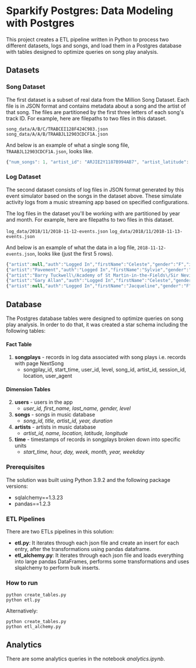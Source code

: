 # Sparkify Postgres: Data Modeling with Postgres

This project creates a ETL pipeline written in Python to process two different datasets, logs and songs, and load them in a Postgres database with tables designed to optimize queries on song play analysis.

## Datasets

### Song Dataset
The first dataset is a subset of real data from the Million Song Dataset. Each file is in JSON format and contains metadata about a song and the artist of that song. The files are partitioned by the first three letters of each song's track ID. For example, here are filepaths to two files in this dataset.

`song_data/A/B/C/TRABCEI128F424C983.json`
`song_data/A/A/B/TRAABJL12903CDCF1A.json`

And below is an example of what a single song file, `TRAABJL12903CDCF1A.json`, looks like.

```javascript
{"num_songs": 1, "artist_id": "ARJIE2Y1187B994AB7", "artist_latitude": null, "artist_longitude": null, "artist_location": "", "artist_name": "Line Renaud", "song_id": "SOUPIRU12A6D4FA1E1", "title": "Der Kleine Dompfaff", "duration": 152.92036, "year": 0}
```

### Log Dataset
The second dataset consists of log files in JSON format generated by this event simulator based on the songs in the dataset above. These simulate activity logs from a music streaming app based on specified configurations.

The log files in the dataset you'll be working with are partitioned by year and month. For example, here are filepaths to two files in this dataset.

`log_data/2018/11/2018-11-12-events.json`
`log_data/2018/11/2018-11-13-events.json`

And below is an example of what the data in a log file, `2018-11-12-events.json`, looks like (just the first 5 rows).

```javascript
{"artist":null,"auth":"Logged In","firstName":"Celeste","gender":"F","itemInSession":0,"lastName":"Williams","length":null,"level":"free","location":"Klamath Falls, OR","method":"GET","page":"Home","registration":1541077528796.0,"sessionId":438,"song":null,"status":200,"ts":1541990217796,"userAgent":"\"Mozilla\/5.0 (Windows NT 6.1; WOW64) AppleWebKit\/537.36 (KHTML, like Gecko) Chrome\/37.0.2062.103 Safari\/537.36\"","userId":"53"}
{"artist":"Pavement","auth":"Logged In","firstName":"Sylvie","gender":"F","itemInSession":0,"lastName":"Cruz","length":99.16036,"level":"free","location":"Washington-Arlington-Alexandria, DC-VA-MD-WV","method":"PUT","page":"NextSong","registration":1540266185796.0,"sessionId":345,"song":"Mercy:The Laundromat","status":200,"ts":1541990258796,"userAgent":"\"Mozilla\/5.0 (Macintosh; Intel Mac OS X 10_9_4) AppleWebKit\/537.77.4 (KHTML, like Gecko) Version\/7.0.5 Safari\/537.77.4\"","userId":"10"}
{"artist":"Barry Tuckwell\/Academy of St Martin-in-the-Fields\/Sir Neville Marriner","auth":"Logged In","firstName":"Celeste","gender":"F","itemInSession":1,"lastName":"Williams","length":277.15873,"level":"free","location":"Klamath Falls, OR","method":"PUT","page":"NextSong","registration":1541077528796.0,"sessionId":438,"song":"Horn Concerto No. 4 in E flat K495: II. Romance (Andante cantabile)","status":200,"ts":1541990264796,"userAgent":"\"Mozilla\/5.0 (Windows NT 6.1; WOW64) AppleWebKit\/537.36 (KHTML, like Gecko) Chrome\/37.0.2062.103 Safari\/537.36\"","userId":"53"}
{"artist":"Gary Allan","auth":"Logged In","firstName":"Celeste","gender":"F","itemInSession":2,"lastName":"Williams","length":211.22567,"level":"free","location":"Klamath Falls, OR","method":"PUT","page":"NextSong","registration":1541077528796.0,"sessionId":438,"song":"Nothing On But The Radio","status":200,"ts":1541990541796,"userAgent":"\"Mozilla\/5.0 (Windows NT 6.1; WOW64) AppleWebKit\/537.36 (KHTML, like Gecko) Chrome\/37.0.2062.103 Safari\/537.36\"","userId":"53"}
{"artist":null,"auth":"Logged In","firstName":"Jacqueline","gender":"F","itemInSession":0,"lastName":"Lynch","length":null,"level":"paid","location":"Atlanta-Sandy Springs-Roswell, GA","method":"GET","page":"Home","registration":1540223723796.0,"sessionId":389,"song":null,"status":200,"ts":1541990714796,"userAgent":"\"Mozilla\/5.0 (Macintosh; Intel Mac OS X 10_9_4) AppleWebKit\/537.78.2 (KHTML, like Gecko) Version\/7.0.6 Safari\/537.78.2\"","userId":"29"}
```

## Database

The Postgres database tables were designed to optimize queries on song play analysis. In order to do that, it was created a  star schema including the following tables:

#### Fact Table
 1. **songplays** - records in log data associated with song plays i.e. records with page NextSong
    - songplay_id, start_time, user_id, level, song_id, artist_id, session_id, location, user_agent

#### Dimension Tables
 2. **users** - users in the app
    - *user_id, first_name, last_name, gender, level*
 3. **songs** - songs in music database
    - *song_id, title, artist_id, year, duration*
 4. **artists** - artists in music database
    - *artist_id, name, location, latitude, longitude*
 5. **time** - timestamps of records in songplays broken down into specific units
    - *start_time, hour, day, week, month, year, weekday*



### Prerequisites

The solution was built using Python 3.9.2 and the following package versions:
 - sqlalchemy==1.3.23
 - pandas==1.2.3


### ETL Pipelines
There are two ETLs pipelines in this solution:
 - **etl.py**: It iterates through each json file and create an insert for each entry, after the transformations using pandas dataframe.
 - **etl_alchemy.py**: It iterates through each json file and loads everything into large pandas DataFrames, performs some transformations and uses slqalchemy to perform bulk inserts.

### How to run

```
python create_tables.py
python etl.py
```

Alternatively:

```
python create_tables.py
python etl_alchemy.py
```

## Analytics

There are some analytics queries in the notebook *analytics.ipynb*.




